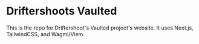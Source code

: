 # Driftershoots Vaulted

This is the repo for Driftershoot's Vaulted project's website. It uses Next.js, TailwindCSS, and Wagmi/Viem.
